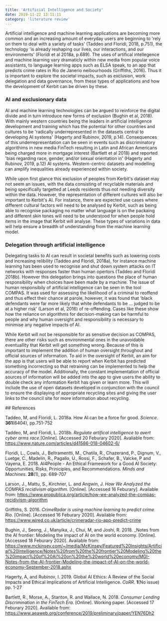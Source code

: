 ```yaml
---
title: 'Artificial Intelligence and Society'
date: 2019-11-22 13:11:11
category: 'literature review'
---
```


Artificial intelligence and machine learning applications are becoming more common and an increasing amount of everyday users are beginning to 'rely on them to deal with a variety of tasks' (Taddeo and Floridi, 2018, p.751), the technology 'is already reshaping our lives, our interactions, and our environments' (Floridi et al 2018a, p.689). The uses of artifical intellegence and machine learning vary dramaticly within new media from popular voice assistants, to language learning apps such as ELSA speak, to an app that predicts crime rates in Rio de Janerio neibourhoods (Griffiths, 2016). Thus it is important to explore the societal impacts, such as exclusion, work delegation and data governance, from these types of applications and how the development of Kerbit can be driven by these.

### AI and exclusionary data

AI and machine learning technologies can be argued to reinforce the digital divide and in turn introduce new forms of exclusion (Bughin et al, 2018). With mainly western countries being the leaders in artificial intelligence development and training which has the potential for other countries and cultures to be 'radically underrepresented in the datasets central to developing AI systems' (Hagerty and Rubinov, 2019, p.14). Consequences of this underrepresentation can be seen in events such as discriminatory algorithims in new media FinTech resulting in Latin and African Americans being charged more in mortgage interest (Bartlett et al 2018) and reported 'bias regarding race, gender, and/or sexual orientation in' (Hagerty and Rubinov, 2019, p.12) AI systems. Western-centric datasets and modelling can amplify inequalities already experienced within society.

While upon first glance this exclusion of peoples from Kerbit's dataset may not seem an issues, with the data consisting of recyclable materials and being specifically targetted at Leeds residents thus not needing diversity within the data. However, the representation of different cultures will also be important to Kerbit's AI. For instance, there are expected use cases where different cultural factors will need to be analysed by Kerbit, such as being able to recognise packaging no matter what language is on the packaing and different skin tones will need to be understood for when people hold items in the image that Kerbit will analyse. These types of variations in data will help ensure a breadth of understanding from the machine learning model.

### Delegation through artificial intelligence

Delegating tasks to AI can result in societal benefits such as lowering costs and increasing relibility (Taddeo and Floridi, 2018a), for instance machine learning has been used to recognise and shut down system attacks on IT networks with responses faster than human opertors (Taddeo and Floridi 2018b). However this delegation brings into questions the place of human responsibility when choices have been made by a machine. The issue of human responsibily of artificial intelligence can be seen in the tool COMPAS. It was used for assessing the likelihood of a criminal to reoffend and thus effect their chance at parole, however, it was found that 'black defendants were far more likely that white defendants to be ... judged to be at a higher risk' (Larson et al, 2016) of re-offending. Cases like these show how the reliance on algorithms for decision-making can be harmful to people and why human oversight and responsibility is necessary to minimise any negative impacts of AI.

While Kerbit will not be responsible for as sensitive decision as COMPAS, there are other risks such as environmental ones in the unavoidable eventuallity that Kerbit will get something wrong. Because of this is important to implement the addition of human oversight throughout and official sources of information. To aid in the oversight of Kerbit, an aim for the app is that users will be able to report when Kerbit has predicted something incorrecting so that retraining can be implemented to help the accuracy of the model. Additionally, the constant implementation of official sources of information will be added into the app to give users the ability to double check any information Kerbit has given or learn more. This will include the use of open datasets developed in conjunction with the council to ensure the displaying of appropriate recycling sites and giving the user links to the council site for more information about recycling.

## References

Taddeo, M, and Floridi, L. 2018a. How AI can be a force for good. _Science_. **361**(6404), pp.751-752

Taddeo, M, and Floridi, L. 2018b. _Regulate artifical intelligence to avert cyber arms race_.[Online]. [Accessed 20 Feburary 2020]. Avaliable from: https://www.nature.com/articles/d41586-018-04602-6/

Floridi, L., Cowls, J., Beltramentti, M., Chatila, R., Chazerand, P., Dignum, V., Luetge, C., Madelin, R., Pagallo, U., Rossi, F., Schafer, B., Valcke, P and Vayena, E. 2018. AI4People - An Ethical Framework for a Good AI Society: Opportunities, Risks, Priniciples, and Recommendations. _Minds and Machines_. **28**(1), pp. 689-707

Larson, J., Mattu, S., Kirchner, L. and Angwin, J. _How We Analyzed the COMPAS recidivism algorithm_. [Online]. [Accessed 16 Feburary]. Available from: https://www.propublica.org/article/how-we-analyzed-the-compas-recidivism-algorithm

Griffiths, S. 2016. _CrimeRadar is using machine learning to predict crime Rio_. [Online]. [Accessed 16 Feburary 2020]. Available from: https://www.wired.co.uk/article/crimeradar-rio-app-predict-crime

Bughin, J., Seong, J., Manyika, J., Chui, M, and Joshi, R. 2018. \_Notes from the AI frontier: Modeling the impact of AI on the world economy. [Online]. [Accessed 18 Feburary 2020]. Available from: https://www.mckinsey.com/~/media/McKinsey/Featured%20Insights/Artificial%20Intelligence/Notes%20from%20the%20frontier%20Modeling%20the%20impact%20of%20AI%20on%20the%20world%20economy/MGI-Notes-from-the-AI-frontier-Modeling-the-impact-of-AI-on-the-world-economy-September-2018.ashx

Hagerty, A, and Rubinov, I. 2019. Global AI Ethics: A Review of the Social Impacts and Ethical Implications of Artificial Intelligence. _CoRR_. **1**(No issue) pp. 1-27

Bartlett, R., Morse, A., Stanton, R. and Wallace, N. 2018. _Consumer Lending Discrimination in the FinTech Era_. [Online]. Working paper. [Accessed 17 Feburary 2020]. Available from: https://www.aeaweb.org/conference/2019/preliminary/paper/YEN76Dh2
